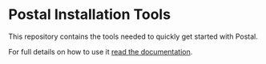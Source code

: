 # Postal Installation Tools

This repository contains the tools needed to quickly get started with Postal.

For full details on how to use it [read the documentation](https://docs.postalserver.io).

